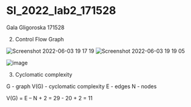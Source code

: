 # SI_2022_lab2_171528

Gala Gligoroska 171528

2. Control Flow Graph 

![Screenshot 2022-06-03 19 17 19](https://user-images.githubusercontent.com/63419322/171914243-7e8b9245-755a-40f5-9b6a-90218896d28a.png)
![Screenshot 2022-06-03 19 19 05](https://user-images.githubusercontent.com/63419322/171914303-79434780-2900-40ad-a30f-4d946f7773a9.png)


 ![image](https://user-images.githubusercontent.com/63419322/171912416-f4ece3a7-eed4-4cb7-b4d2-ea9ee7cd2b41.png)


3. Cyclomatic complexity 
  
  G - graph
  V(G) - cyclomatic complexity
  E - edges 
  N - nodes
  
  V(G) = E – N + 2 = 29 - 20 + 2 = 11
  
